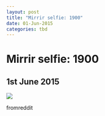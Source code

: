 ```yaml
---
layout: post
title: "Mirrir selfie: 1900"
date: 01-Jun-2015
categories: tbd
---
```


# Mirrir selfie: 1900

## 1st June 2015

<img class="photo-horiz" src="http://i.imgur.com/z2WqooC.jpg" />

fromreddit
